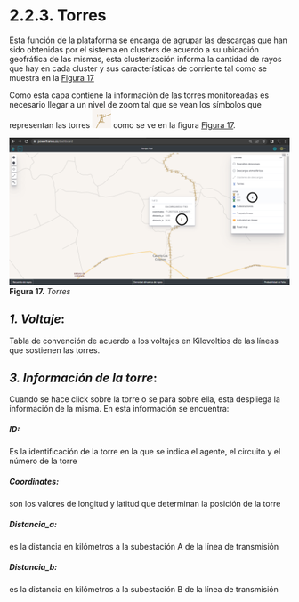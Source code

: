 # 2.2.3. Torres
Esta función de la plataforma se encarga de agrupar las descargas que han sido obtenidas por el sistema en clusters de acuerdo a su ubicación geofráfica de las mismas, esta clusterización informa la cantidad de rayos que hay en cada cluster y sus características de corriente tal como se muestra en la [Figura 17](../../../pictures/Imagen17.png.)

Como esta capa contiene la información de las torres monitoreadas es necesario llegar a un nivel de zoom tal que se vean los símbolos que representan las torres ![Figura 18](../../../pictures/Imagen18.png) como se ve en la figura [Figura 17](../../../pictures/Imagen17.png).

![Figura 17](../../../pictures/Imagen17.png "Torres")
**Figura 17.** *Torres*
##  *1. Voltaje*:
Tabla de convención de acuerdo a los voltajes en Kilovoltios de las líneas que sostienen las torres.

## *3. Información de la torre*:
Cuando se hace click sobre la torre o se para sobre ella, esta despliega la información de la misma. En esta información se encuentra:

##### **ID:** 
Es la identificación de la torre en la que se indica el agente, el circuito y el número de la torre
##### **Coordinates:** 
son los valores de longitud y latitud que determinan la posición de la torre
##### **Distancia_a:** 
es la distancia en kilómetros a la subestación A de la línea de transmisión
##### **Distancia_b:** 
es la distancia en kilómetros a la subestación B de la línea de transmisión